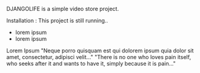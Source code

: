 DJANGOLIFE is a simple video store project.

Installation :
This project is still running..
  * lorem ipsum
  * lorem ipsum
  
Lorem Ipsum
"Neque porro quisquam est qui dolorem ipsum quia dolor sit amet, consectetur, adipisci velit..."
"There is no one who loves pain itself, who seeks after it and wants to have it, simply because it is pain..."
